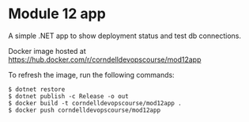 # Module 12 app
A simple .NET app to show deployment status and test db connections. 

Docker image hosted at https://hub.docker.com/r/corndelldevopscourse/mod12app

To refresh the image, run the following commands:
```
$ dotnet restore
$ dotnet publish -c Release -o out
$ docker build -t corndelldevopscourse/mod12app .
$ docker push corndelldevopscourse/mod12app
```

